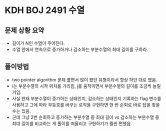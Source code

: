 # KDH BOJ 2491 수열

## 문제 상황 요약
- 길이가 N인 수열이 주어진다.
- 수열 안에서 연속으로 증가하거나 감소하는 부분수열의 최대 길이를 구하라.

## 풀이방법
- two pointer algorithm 문제 풀면서 많이 봤던 유형이라서 항상 하던 대로 했음.
- i는 부분수열의 시작 위치를 가리킴, j를 움직이면서 부분수열의 길이를 조금씩 늘릴 거임.
- 사실 현재 부분수열이 증가하는 상태인지, 감소하는 상태인지 기록하는 flag 변수를 사용하고 그에 따라 부등호를 바꾸는 로직을 구현하면 한 번 순회로 바로 답을 찾을 수는 있음. 
- 근데 그냥 2번 순회하고 증가하는 부분수열 중 최대 길이 vs 감소하는 부분수열 중 최대 길이를 비교하는 게 풀이를 떠올리고 구현하기가 훨씬 편했음.